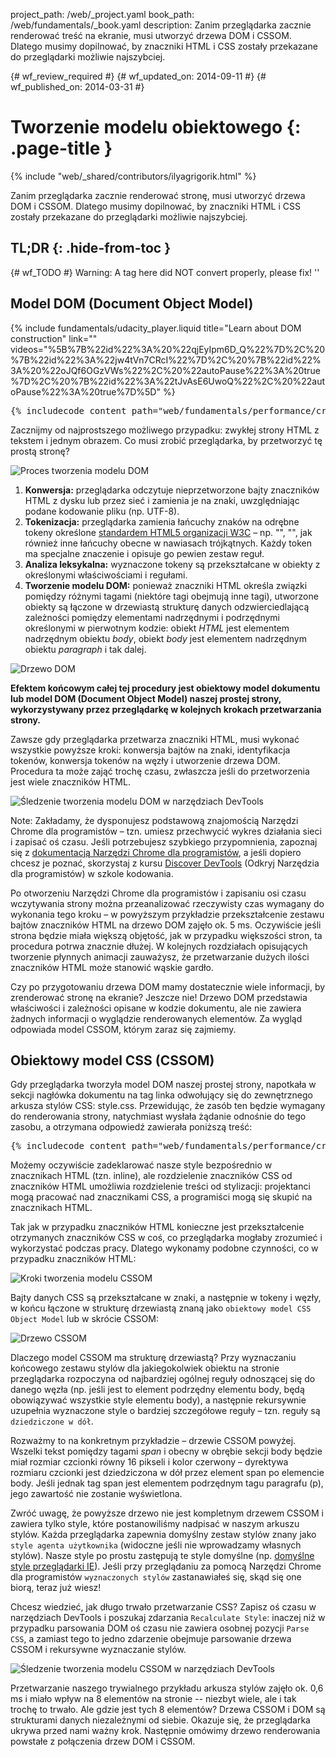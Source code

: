 project_path: /web/_project.yaml
book_path: /web/fundamentals/_book.yaml
description: Zanim przeglądarka zacznie renderować treść na ekranie, musi utworzyć drzewa DOM i CSSOM. Dlatego musimy dopilnować, by znaczniki HTML i CSS zostały przekazane do przeglądarki możliwie najszybciej.

{# wf_review_required #}
{# wf_updated_on: 2014-09-11 #}
{# wf_published_on: 2014-03-31 #}

# Tworzenie modelu obiektowego {: .page-title }

{% include "web/_shared/contributors/ilyagrigorik.html" %}


Zanim przeglądarka zacznie renderować stronę, musi utworzyć drzewa DOM i CSSOM. Dlatego musimy dopilnować, by znaczniki HTML i CSS zostały przekazane do przeglądarki możliwie najszybciej.



## TL;DR {: .hide-from-toc }
{# wf_TODO #}
Warning: A tag here did NOT convert properly, please fix! ''


## Model DOM (Document Object Model)

{% include fundamentals/udacity_player.liquid title="Learn about DOM construction" link="" videos="%5B%7B%22id%22%3A%20%22qjEyIpm6D_Q%22%7D%2C%20%7B%22id%22%3A%22jw4tVn7CRcI%22%7D%2C%20%7B%22id%22%3A%20%22oJQf6OGzVWs%22%2C%20%22autoPause%22%3A%20true%7D%2C%20%7B%22id%22%3A%22tJvAsE6UwoQ%22%2C%20%22autoPause%22%3A%20true%7D%5D" %}

<pre class="prettyprint">
{% includecode content_path="web/fundamentals/performance/critical-rendering-path/_code/basic_dom.html" region_tag="full" %}
</pre>

Zacznijmy od najprostszego możliwego przypadku: zwykłej strony HTML z tekstem i jednym obrazem. Co musi zrobić przeglądarka, by przetworzyć tę prostą stronę?

<img src="images/full-process.png" alt="Proces tworzenia modelu DOM">

1. **Konwersja:** przeglądarka odczytuje nieprzetworzone bajty znaczników HTML z dysku lub przez sieć i zamienia je na znaki, uwzględniając podane kodowanie pliku (np. UTF-8).
1. **Tokenizacja:** przeglądarka zamienia łańcuchy znaków na odrębne tokeny określone [standardem HTML5 organizacji W3C](http://www.w3.org/TR/html5/) &ndash; np. "<html>", "<body>", jak również inne łańcuchy obecne w nawiasach trójkątnych. Każdy token ma specjalne znaczenie i opisuje go pewien zestaw reguł.
1. **Analiza leksykalna:** wyznaczone tokeny są przekształcane w obiekty z określonymi właściwościami i regułami.
1. **Tworzenie modelu DOM:** ponieważ znaczniki HTML określa związki pomiędzy różnymi tagami (niektóre tagi obejmują inne tagi), utworzone obiekty są łączone w drzewiastą strukturę danych odzwierciedlającą zależności pomiędzy elementami nadrzędnymi i podrzędnymi określonymi w pierwotnym kodzie: obiekt _HTML_ jest elementem nadrzędnym obiektu _body_, obiekt _body_ jest elementem nadrzędnym obiektu _paragraph_ i tak dalej.

<img src="images/dom-tree.png" class="center" alt="Drzewo DOM">

**Efektem końcowym całej tej procedury jest obiektowy model dokumentu lub model DOM (Document Object Model) naszej prostej strony, wykorzystywany przez przeglądarkę w kolejnych krokach przetwarzania strony.**

Zawsze gdy przeglądarka przetwarza znaczniki HTML, musi wykonać wszystkie powyższe kroki: konwersja bajtów na znaki, identyfikacja tokenów, konwersja tokenów na węzły i utworzenie drzewa DOM. Procedura ta może zająć trochę czasu, zwłaszcza jeśli do przetworzenia jest wiele znaczników HTML.

<img src="images/dom-timeline.png" class="center" alt="Śledzenie tworzenia modelu DOM w narzędziach DevTools">

<!-- TODO: Verify note type! -->
Note: Zakładamy, że dysponujesz podstawową znajomością Narzędzi Chrome dla programistów &ndash; tzn. umiesz przechwycić wykres działania sieci i zapisać oś czasu. Jeśli potrzebujesz szybkiego przypomnienia, zapoznaj się z <a href='https://developer.chrome.com/devtools'>dokumentacją Narzędzi Chrome dla programistów</a>, a jeśli dopiero chcesz je poznać, skorzystaj z kursu <a href='http://discover-devtools.codeschool.com/'>Discover DevTools</a> (Odkryj Narzędzia dla programistów) w szkole kodowania.

Po otworzeniu Narzędzi Chrome dla programistów i zapisaniu osi czasu wczytywania strony można przeanalizować rzeczywisty czas wymagany do wykonania tego kroku &ndash; w powyższym przykładzie przekształcenie zestawu bajtów znaczników HTML na drzewo DOM zajęło ok. 5 ms. Oczywiście jeśli strona będzie miała większą objętość, jak w przypadku większości stron, ta procedura potrwa znacznie dłużej. W kolejnych rozdziałach opisujących tworzenie płynnych animacji zauważysz, że przetwarzanie dużych ilości znaczników HTML może stanowić wąskie gardło.

Czy po przygotowaniu drzewa DOM mamy dostatecznie wiele informacji, by zrenderować stronę na ekranie? Jeszcze nie! Drzewo DOM przedstawia właściwości i zależności opisane w kodzie dokumentu, ale nie zawiera żadnych informacji o wyglądzie renderowanych elementów. Za wygląd odpowiada model CSSOM, którym zaraz się zajmiemy.

## Obiektowy model CSS (CSSOM)

Gdy przeglądarka tworzyła model DOM naszej prostej strony, napotkała w sekcji nagłówka dokumentu na tag linka odwołujący się do zewnętrznego arkusza stylów CSS: style.css. Przewidując, że zasób ten będzie wymagany do renderowania strony, natychmiast wysłała żądanie odnośnie do tego zasobu, a otrzymana odpowiedź zawierała poniższą treść:

<pre class="prettyprint">
{% includecode content_path="web/fundamentals/performance/critical-rendering-path/_code/style.css" region_tag="full" lang=css %}
</pre>

Możemy oczywiście zadeklarować nasze style bezpośrednio w znacznikach HTML (tzn. inline), ale rozdzielenie znaczników CSS od znaczników HTML umożliwia rozdzielenie treści od stylizacji: projektanci mogą pracować nad znacznikami CSS, a programiści mogą się skupić na znacznikach HTML.

Tak jak w przypadku znaczników HTML konieczne jest przekształcenie otrzymanych znaczników CSS w coś, co przeglądarka mogłaby zrozumieć i wykorzystać podczas pracy. Dlatego wykonamy podobne czynności, co w przypadku znaczników HTML:

<img src="images/cssom-construction.png" class="center" alt="Kroki tworzenia modelu CSSOM">

Bajty danych CSS są przekształcane w znaki, a następnie w tokeny i węzły, w końcu łączone w strukturę drzewiastą znaną jako `obiektowy model CSS Object Model` lub w skrócie CSSOM:

<img src="images/cssom-tree.png" class="center" alt="Drzewo CSSOM">

Dlaczego model CSSOM ma strukturę drzewiastą? Przy wyznaczaniu końcowego zestawu stylów dla jakiegokolwiek obiektu na stronie przeglądarka rozpoczyna od najbardziej ogólnej reguły odnoszącej się do danego węzła (np. jeśli jest to element podrzędny elementu body, będą obowiązywać wszystkie style elementu body), a następnie rekursywnie uzupełnia wyznaczone style o bardziej szczegółowe reguły &ndash; tzn. reguły są `dziedziczone w dół`.

Rozważmy to na konkretnym przykładzie &ndash; drzewie CSSOM powyżej. Wszelki tekst pomiędzy tagami _span_ i obecny w obrębie sekcji body będzie miał rozmiar czcionki równy 16 pikseli i kolor czerwony &ndash; dyrektywa rozmiaru czcionki jest dziedziczona w dół przez element span po elemencie body. Jeśli jednak tag span jest elementem podrzędnym tagu paragrafu (p), jego zawartość nie zostanie wyświetlona.

Zwróć uwagę, że powyższe drzewo nie jest kompletnym drzewem CSSOM i zawiera tylko style, które postanowiliśmy nadpisać w naszym arkuszu stylów. Każda przeglądarka zapewnia domyślny zestaw stylów znany jako `style agenta użytkownika` (widoczne jeśli nie wprowadzamy własnych stylów). Nasze style po prostu zastępują te style domyślne (np. [domyślne style przeglądarki IE](http://www.iecss.com/)). Jeśli przy przeglądaniu za pomocą Narzędzi Chrome dla programistów `wyznaczonych stylów` zastanawiałeś się, skąd się one biorą, teraz już wiesz!

Chcesz wiedzieć, jak długo trwało przetwarzanie CSS? Zapisz oś czasu w narzędziach DevTools i poszukaj zdarzania `Recalculate Style`: inaczej niż w przypadku parsowania DOM oś czasu nie zawiera osobnej pozycji `Parse CSS`, a zamiast tego to jedno zdarzenie obejmuje parsowanie drzewa CSSOM i rekursywne wyznaczanie stylów.

<img src="images/cssom-timeline.png" class="center" alt="Śledzenie tworzenia modelu CSSOM w narzędziach DevTools">

Przetwarzanie naszego trywialnego przykładu arkusza stylów zajęło ok. 0,6 ms i miało wpływ na 8 elementów na stronie -- niezbyt wiele, ale i tak trochę to trwało. Ale gdzie jest tych 8 elementów? Drzewa CSSOM i DOM są strukturami danych niezależnymi od siebie. Okazuje się, że przeglądarka ukrywa przed nami ważny krok. Następnie omówimy drzewo renderowania powstałe z połączenia drzew DOM i CSSOM.



